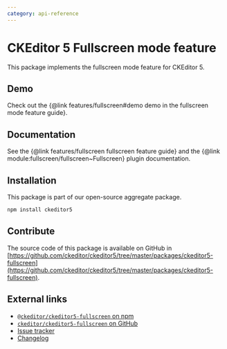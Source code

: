 ```yaml
---
category: api-reference
---
```


# CKEditor&nbsp;5 Fullscreen mode feature

This package implements the fullscreen mode feature for CKEditor&nbsp;5.

## Demo

Check out the {@link features/fullscreen#demo demo in the fullscreen mode feature guide}.

## Documentation

See the {@link features/fullscreen fullscreen feature guide} and the {@link module:fullscreen/fullscreen~Fullscreen} plugin documentation.

## Installation

This package is part of our open-source aggregate package.

```bash
npm install ckeditor5
```

## Contribute

The source code of this package is available on GitHub in [https://github.com/ckeditor/ckeditor5/tree/master/packages/ckeditor5-fullscreen](https://github.com/ckeditor/ckeditor5/tree/master/packages/ckeditor5-fullscreen).

## External links

* [`@ckeditor/ckeditor5-fullscreen` on npm](https://www.npmjs.com/package/@ckeditor/ckeditor5-fullscreen)
* [`ckeditor/ckeditor5-fullscreen` on GitHub](https://github.com/ckeditor/ckeditor5/tree/master/packages/ckeditor5-fullscreen)
* [Issue tracker](https://github.com/ckeditor/ckeditor5/issues)
* [Changelog](https://github.com/ckeditor/ckeditor5/blob/master/CHANGELOG.md)

